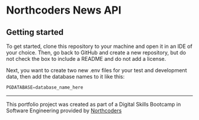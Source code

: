 # Northcoders News API

## Getting started

To get started, clone this repository to your machine and open it in an IDE of your choice. Then, go back to GitHub and create a new repository, but do not check the box to include a README and do not add a license.

Next, you want to create two new .env files for your test and development data, then add the database names to it like this:
```JavaScript
PGDATABASE=database_name_here
```

--- 

This portfolio project was created as part of a Digital Skills Bootcamp in Software Engineering provided by [Northcoders](https://northcoders.com/)
